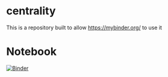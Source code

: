 # centrality
This is a repository built to allow https://mybinder.org/ to use it
# Notebook 
[![Binder](https://mybinder.org/badge_logo.svg)](https://mybinder.org/v2/gh/maenmulhemeng/centrality.git/master?filepath=index.py)
